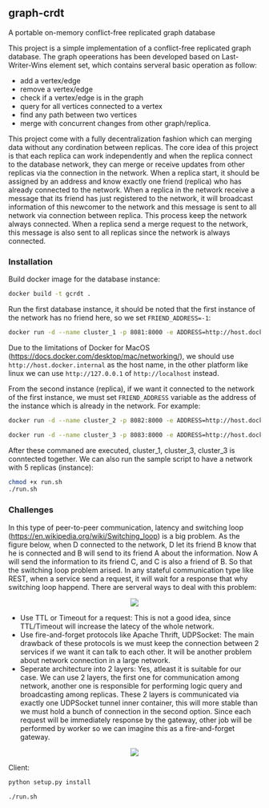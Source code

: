 ## graph-crdt
A portable on-memory conflict-free replicated graph database

This project is a simple implementation of a conflict-free replicated graph database. The graph opeerations has been developed based on Last-Writer-Wins element set, which contains serveral basic operation as follow:

- add a vertex/edge
- remove a vertex/edge
- check if a vertex/edge is in the graph
- query for all vertices connected to a vertex
- find any path between two vertices
- merge with concurrent changes from other graph/replica.

This project come with a fully decentralization fashion which can merging data without any cordination between replicas. The core idea of this project is that each replica can work independently and when the replica connect to the database network, they can merge or receive updates from other replicas via the connection in the network. When a replica start, it should be assigned by an address and know exactly one friend (replica) who has already connected to the network. When a replica in the network receive a message that its friend has just registered to the network, it will broadcast information of this newcomer to the network and this message is sent to all network via connection between replica. This process keep the network always connected. When a replica send a merge request to the network, this message is also sent to all replicas since the network is always connected.

### Installation

Build docker image for the database instance:

```bash
docker build -t gcrdt .
```

Run the first database instance, it should be noted that the first instance of the network has no friend here, so we set `FRIEND_ADDRESS=-1`:
```bash
docker run -d --name cluster_1 -p 8081:8000 -e ADDRESS=http://host.docker.internal:8081 -e FRIEND_ADDRESS=-1 gcrdt
```
Due to the limitations of Docker for MacOS (https://docs.docker.com/desktop/mac/networking/), we should use `http://host.docker.internal` as the host name, in the other platform like linux we can use `http://127.0.0.1` of `http://localhost` instead.
 
From the second instance (replica), if we want it connected to the network of the first instance, we must set `FRIEND_ADDRESS` variable as the address of the instance which is already in the network. For example:

```bash
docker run -d --name cluster_2 -p 8082:8000 -e ADDRESS=http://host.docker.internal:8082 -e FRIEND_ADDRESS=http://host.docker.internal:8081 gcrdt

docker run -d --name cluster_3 -p 8083:8000 -e ADDRESS=http://host.docker.internal:8083 -e FRIEND_ADDRESS=http://host.docker.internal:8082 gcrdt
```

After these commaned are executed, cluster_1, cluster_3, cluster_3 is conntected together. We can also run the sample script to have a network with 5 replicas (instance):
```bash
chmod +x run.sh
./run.sh
```

### Challenges

In this type of peer-to-peer communication, latency and switching loop (https://en.wikipedia.org/wiki/Switching_loop) is a big problem. As the figure below, when D connected to the network, D let its friend B know that he is connected and B will send to its friend A about the information. Now A will send the information to its friend C, and C is also a friend of B. So that the switching loop problem arised. In any stateful communication type like REST, when a service send a request, it will wait for a response that why switching loop happend.
There are serveral ways to deal with this problem:

<p align="center">
  <img src="https://i.imgur.com/brmnztR.png" />
</p>

- Use TTL or Timeout for a request: This is not a good idea, since TTL/Timeout will increase the latecy of the whole network.
- Use fire-and-forget protocols like Apache Thrift, UDPSocket: The main drawback of these protocols is we must keep the connection between 2 services if we want it can talk to each other. It will be another problem about network connection in a large network.
- Seperate architecture into 2 layers: Yes, atleast it is suitable for our case. We can use 2 layers, the first one for communication among network, another one is responsible for performing logic query and broadcasting among replicas. These 2 layers is communicated via exactly one UDPSocket tunnel inner container, this will more stable than we must hold a bunch of connection in the second option. Since each request will be immediately response by the gateway, other job will be performed by worker so we can imagine this as a fire-and-forget gateway.

<p align="center">
  <img src="https://i.imgur.com/F0FxMu8.png" />
</p>


Client:
```bash
python setup.py install
```


```bash 
./run.sh
```
